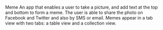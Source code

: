 Meme
An app that enables a user to take a picture, and add text at the top and bottom to form a meme. The user is able to share the photo on Facebook and Twitter and also by SMS or email. Memes appear in a tab view with two tabs: a table view and a collection view.
